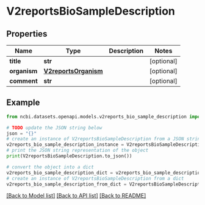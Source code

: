 # V2reportsBioSampleDescription


## Properties

Name | Type | Description | Notes
------------ | ------------- | ------------- | -------------
**title** | **str** |  | [optional] 
**organism** | [**V2reportsOrganism**](V2reportsOrganism.md) |  | [optional] 
**comment** | **str** |  | [optional] 

## Example

```python
from ncbi.datasets.openapi.models.v2reports_bio_sample_description import V2reportsBioSampleDescription

# TODO update the JSON string below
json = "{}"
# create an instance of V2reportsBioSampleDescription from a JSON string
v2reports_bio_sample_description_instance = V2reportsBioSampleDescription.from_json(json)
# print the JSON string representation of the object
print(V2reportsBioSampleDescription.to_json())

# convert the object into a dict
v2reports_bio_sample_description_dict = v2reports_bio_sample_description_instance.to_dict()
# create an instance of V2reportsBioSampleDescription from a dict
v2reports_bio_sample_description_from_dict = V2reportsBioSampleDescription.from_dict(v2reports_bio_sample_description_dict)
```
[[Back to Model list]](../README.md#documentation-for-models) [[Back to API list]](../README.md#documentation-for-api-endpoints) [[Back to README]](../README.md)



